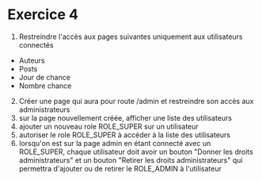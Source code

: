 # Exercice 4
1. Restreindre l'accès aux pages suivantes uniquement aux utilisateurs connectés
- Auteurs
- Posts
- Jour de chance
- Nombre chance

2. Créer une page qui aura pour route /admin et restreindre son accès aux administrateurs
3. sur la page nouvellement créée, afficher une liste des utilisateurs
4. ajouter un nouveau role ROLE_SUPER sur un utilisateur
5. autoriser le role ROLE_SUPER à accéder à la liste des utilisateurs
6. lorsqu'on est sur la page admin en étant connecté avec un ROLE_SUPER, chaque utilisateur doit avoir un bouton "Donner les droits administrateurs" et un bouton "Retirer les droits administrateurs" qui permettra d'ajouter ou de retirer le ROLE_ADMIN à l'utilisateur